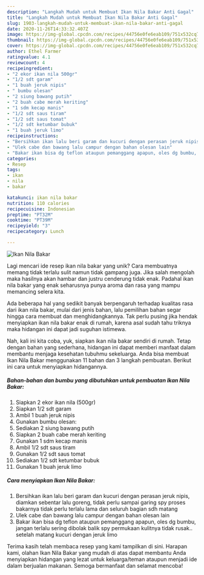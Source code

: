```yaml
---
description: "Langkah Mudah untuk Membuat Ikan Nila Bakar Anti Gagal"
title: "Langkah Mudah untuk Membuat Ikan Nila Bakar Anti Gagal"
slug: 1903-langkah-mudah-untuk-membuat-ikan-nila-bakar-anti-gagal
date: 2020-11-26T14:33:32.407Z
image: https://img-global.cpcdn.com/recipes/44756e0fe6eab109/751x532cq70/ikan-nila-bakar-foto-resep-utama.jpg
thumbnail: https://img-global.cpcdn.com/recipes/44756e0fe6eab109/751x532cq70/ikan-nila-bakar-foto-resep-utama.jpg
cover: https://img-global.cpcdn.com/recipes/44756e0fe6eab109/751x532cq70/ikan-nila-bakar-foto-resep-utama.jpg
author: Ethel Farmer
ratingvalue: 4.1
reviewcount: 4
recipeingredient:
- "2 ekor ikan nila 500gr"
- "1/2 sdt garam"
- "1 buah jeruk nipis"
- " bumbu olesan"
- "2 siung bawang putih"
- "2 buah cabe merah keriting"
- "1 sdm kecap manis"
- "1/2 sdt saus tiram"
- "1/2 sdt saus tomat"
- "1/2 sdt ketumbar bubuk"
- "1 buah jeruk limo"
recipeinstructions:
- "Bersihkan ikan lalu beri garam dan kucuri dengan perasan jeruk nipis, diamkan sebentar lalu goreng, tidak perlu sampai garing spy proses bakarnya tidak perlu terlalu lama dan seluruh bagian sdh matang"
- "Ulek cabe dan bawang lalu campur dengan bahan olesan lain"
- "Bakar ikan bisa dg teflon ataupun pemanggang apapun, oles dg bumbu, jangan terlalu sering dibolak balik spy permukaan kulitnya tidak rusak.. setelah matang kucuri dengan jeruk limo"
categories:
- Resep
tags:
- ikan
- nila
- bakar

katakunci: ikan nila bakar 
nutrition: 110 calories
recipecuisine: Indonesian
preptime: "PT32M"
cooktime: "PT39M"
recipeyield: "3"
recipecategory: Lunch

---
```



![Ikan Nila Bakar](https://img-global.cpcdn.com/recipes/44756e0fe6eab109/751x532cq70/ikan-nila-bakar-foto-resep-utama.jpg)

Lagi mencari ide resep ikan nila bakar yang unik? Cara membuatnya memang tidak terlalu sulit namun tidak gampang juga. Jika salah mengolah maka hasilnya akan hambar dan justru cenderung tidak enak. Padahal ikan nila bakar yang enak seharusnya punya aroma dan rasa yang mampu memancing selera kita.



Ada beberapa hal yang sedikit banyak berpengaruh terhadap kualitas rasa dari ikan nila bakar, mulai dari jenis bahan, lalu pemilihan bahan segar hingga cara membuat dan menghidangkannya. Tak perlu pusing jika hendak menyiapkan ikan nila bakar enak di rumah, karena asal sudah tahu triknya maka hidangan ini dapat jadi suguhan istimewa.


Nah, kali ini kita coba, yuk, siapkan ikan nila bakar sendiri di rumah. Tetap dengan bahan yang sederhana, hidangan ini dapat memberi manfaat dalam membantu menjaga kesehatan tubuhmu sekeluarga. Anda bisa membuat Ikan Nila Bakar menggunakan 11 bahan dan 3 langkah pembuatan. Berikut ini cara untuk menyiapkan hidangannya.

<!--inarticleads1-->

##### Bahan-bahan dan bumbu yang dibutuhkan untuk pembuatan Ikan Nila Bakar:

1. Siapkan 2 ekor ikan nila (500gr)
1. Siapkan 1/2 sdt garam
1. Ambil 1 buah jeruk nipis
1. Gunakan  bumbu olesan:
1. Sediakan 2 siung bawang putih
1. Siapkan 2 buah cabe merah keriting
1. Gunakan 1 sdm kecap manis
1. Ambil 1/2 sdt saus tiram
1. Gunakan 1/2 sdt saus tomat
1. Sediakan 1/2 sdt ketumbar bubuk
1. Gunakan 1 buah jeruk limo




<!--inarticleads2-->

##### Cara menyiapkan Ikan Nila Bakar:

1. Bersihkan ikan lalu beri garam dan kucuri dengan perasan jeruk nipis, diamkan sebentar lalu goreng, tidak perlu sampai garing spy proses bakarnya tidak perlu terlalu lama dan seluruh bagian sdh matang
1. Ulek cabe dan bawang lalu campur dengan bahan olesan lain
1. Bakar ikan bisa dg teflon ataupun pemanggang apapun, oles dg bumbu, jangan terlalu sering dibolak balik spy permukaan kulitnya tidak rusak.. setelah matang kucuri dengan jeruk limo




Terima kasih telah membaca resep yang kami tampilkan di sini. Harapan kami, olahan Ikan Nila Bakar yang mudah di atas dapat membantu Anda menyiapkan hidangan yang lezat untuk keluarga/teman ataupun menjadi ide dalam berjualan makanan. Semoga bermanfaat dan selamat mencoba!
